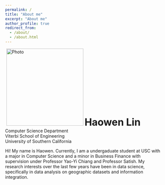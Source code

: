 ```yaml
---
permalink: /
title: "About me"
excerpt: "About me"
author_profile: true
redirect_from: 
  - /about/
  - /about.html
---
```


<p align="vertical-align:bottom">
  <img src="https://haowenlin.github.io/images/profile.png" alt="Photo" style="width: 250px;"/> 
  <font size="6"><b>Haowen Lin</b></font><br>Computer Science Department <br>Viterbi School of Engineering<br>University of Southern California
</p>

Hi! My name is Haowen. Currently, I am a undergaduate student at USC with a major in Computer Science and a minor in Business Finance with supervision under Professor Yao-Yi Chiang and Professor Satish. My research interests over the last few years have been in data science, specifically in data analysis on geographic datasets and information integration.   






